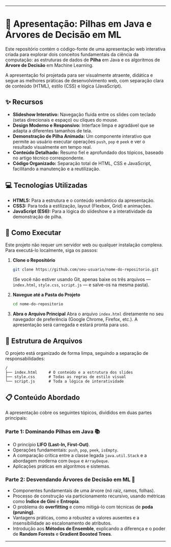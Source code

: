 
---

# 🚀 Apresentação: Pilhas em Java e Árvores de Decisão em ML

Este repositório contém o código-fonte de uma apresentação web interativa criada para explorar dois conceitos fundamentais da ciência da computação: as estruturas de dados de **Pilha** em Java e os algoritmos de **Árvore de Decisão** em Machine Learning.

A apresentação foi projetada para ser visualmente atraente, didática e segue as melhores práticas de desenvolvimento web, com separação clara de conteúdo (HTML), estilo (CSS) e lógica (JavaScript).

## ✨ Recursos

* **Slideshow Interativo:** Navegação fluida entre os slides com teclado (setas direcionais e espaço) ou cliques do mouse.
* **Design Moderno e Responsivo:** Interface limpa e agradável que se adapta a diferentes tamanhos de tela.
* **Demonstração de Pilha Animada:** Um componente interativo que permite ao usuário executar operações `push`, `pop` e `peek` e ver o resultado visualmente em tempo real.
* **Conteúdo Detalhado:** Resumo fiel e aprofundado dos tópicos, baseado no artigo técnico correspondente.
* **Código Organizado:** Separação total de HTML, CSS e JavaScript, facilitando a manutenção e a reutilização.

## 💻 Tecnologias Utilizadas

* **HTML5:** Para a estrutura e o conteúdo semântico da apresentação.
* **CSS3:** Para toda a estilização, layout (Flexbox, Grid) e animações.
* **JavaScript (ES6):** Para a lógica do slideshow e a interatividade da demonstração de pilha.

## 🚀 Como Executar

Este projeto não requer um servidor web ou qualquer instalação complexa. Para executá-lo localmente, siga os passos:

1.  **Clone o Repositório**
    ```sh
    git clone https://github.com/seu-usuario/nome-do-repositorio.git
    ```
    (Se você não estiver usando Git, apenas baixe os três arquivos — `index.html`, `style.css`, `script.js` — e salve-os na mesma pasta).

2.  **Navegue até a Pasta do Projeto**
    ```sh
    cd nome-do-repositorio
    ```

3.  **Abra o Arquivo Principal**
    Abra o arquivo `index.html` diretamente no seu navegador de preferência (Google Chrome, Firefox, etc.). A apresentação será carregada e estará pronta para uso.

## 📂 Estrutura de Arquivos

O projeto está organizado de forma limpa, seguindo a separação de responsabilidades:

```
/
├── index.html     # O conteúdo e a estrutura dos slides
├── style.css      # Todas as regras de estilo visual
└── script.js      # Toda a lógica de interatividade
```

## 📋 Conteúdo Abordado

A apresentação cobre os seguintes tópicos, divididos em duas partes principais:

### Parte 1: Dominando Pilhas em Java 📚

* O princípio **LIFO (Last-In, First-Out)**.
* Operações fundamentais: `push`, `pop`, `peek`, `isEmpty`.
* A comparação crítica entre a classe legada `java.util.Stack` e a abordagem moderna com `Deque` e `ArrayDeque`.
* Aplicações práticas em algoritmos e sistemas.

### Parte 2: Desvendando Árvores de Decisão em ML 🌳

* Componentes fundamentais de uma árvore (nó raiz, ramos, folhas).
* Processo de construção via particionamento recursivo, usando métricas como **Índice de Gini** e **Entropia**.
* O problema do **overfitting** e como mitigá-lo com técnicas de **poda (pruning)**.
* Vantagens práticas, como a robustez a valores ausentes e a insensibilidade ao escalonamento de atributos.
* Introdução aos **Métodos de Ensemble**, explicando a diferença e o poder de **Random Forests** e **Gradient Boosted Trees**.

---
